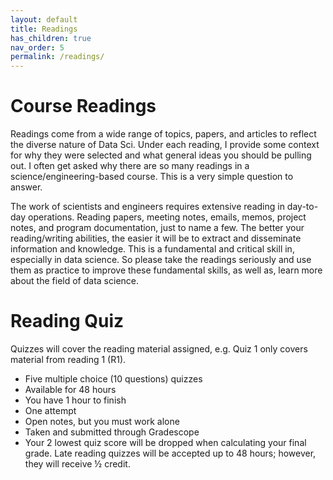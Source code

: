 ```yaml
---
layout: default
title: Readings
has_children: true
nav_order: 5
permalink: /readings/
---
```


<h1>Course Readings</h1>

Readings come from a wide range of topics, papers, and articles to reflect the diverse nature of Data Sci. Under each reading, I provide some context for why they were selected and what general ideas you should be pulling out. I often get asked why there are so many readings in a science/engineering-based course. This is a very simple question to answer.

The work of scientists and engineers requires extensive reading in day-to-day operations. Reading papers, meeting notes, emails, memos, project notes, and program documentation, just to name a few. The better your reading/writing abilities, the easier it will be to extract and disseminate information and knowledge. This is a fundamental and critical skill in, especially in data science. So please take the readings seriously and use them as practice to improve these fundamental skills, as well as, learn more about the field of data science.

<h1>Reading Quiz</h1>
Quizzes will cover the reading material assigned, e.g. Quiz 1 only covers material from reading 1 (R1).

- Five multiple choice (10 questions) quizzes
- Available for 48 hours
- You have 1 hour to finish
- One attempt
- Open notes, but you must work alone
- Taken and submitted through Gradescope
- Your 2 lowest quiz score will be dropped when calculating your final grade. Late reading quizzes will be accepted up to 48 hours; however, they will receive ½ credit.

